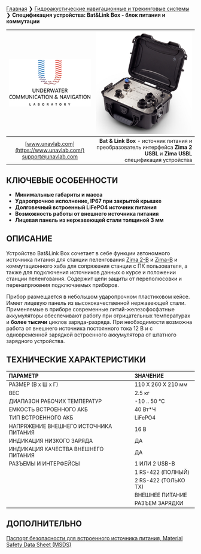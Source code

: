 [Главная](/README_RU) ❯ [Гидроакустические навигационные и трекинговые системы](/navigation_and_tracking_systems_ru) ❯ **Спецификация устройства: Bat&Link Box - блок питания и коммутации**

<div style="page-break-after: always;"></div>

| ![logo](/documentation/sm_logo.png) | ![Bat&Link Box](/documentation/batnlinkbox.png) |
| :---: | ---: |
| [www.unavlab.com](https://www.unavlab.com/) <br/> [support@unavlab.com](mailto:support@unavlab.com) | **Bat & Link Box** - источник питания и преобразователь интерфейса **Zima 2 USBL** и **Zima USBL** <br/> спецификация устройства |

## КЛЮЧЕВЫЕ ОСОБЕННОСТИ

* **Минимальные габариты и масса**
* **Ударопрочное исполнение, IP67 при закрытой крышке**
* **Долговечный встроенный LiFePO4 источник питания**
* **Возможность работы от внешнего источника питания**
* **Лицевая панель из нержавеющей стали толщиной 3 мм**

## ОПИСАНИЕ

Устройство Bat&Link Box сочетает в себе функции автономного источника питания для станции пеленгования [Zima 2-B](Zima2B_Specification_ru.md) и [Zima-B](Zima_B_Specification_ru.md) и коммутационного хаба для сопряжения станции с ПК пользователя, а также для подключения источников данных о курсе и положении станции пеленгования. Содержит цепи защиты от переполюсовки и перенапряжения подключаемых приборов.

Прибор размещается в небольшом ударопрочном пластиковом кейсе. Имеет лицевую панель из высококачественной нержавеющей стали. Применяемые в приборе современные литий-железофосфатные аккумуляторы обеспечивают работу при отрицательных температурах и **более тысячи** циклов заряда-разряда. При необходимости возможна работа от внешнего источника постоянного тока 12 В и с одновременной зарядкой встроенного аккумулятора от штатного зарядного устройства.  

<div style="page-break-after: always;"></div>

## ТЕХНИЧЕСКИЕ ХАРАКТЕРИСТИКИ

| ПАРАМЕТР | ЗНАЧЕНИЕ |
| :--- | :--- |
| РАЗМЕР (В х Ш х Г) | 110 X 260 X 210 мм |
| ВЕС | 2.5 кг |
| ДИАПАЗОН РАБОЧИХ ТЕМПЕРАТУР | -10 .. 50 °С |
| ЕМКОСТЬ ВСТРОЕННОГО АКБ | 40 Вт\*Ч |
| ТИП ВСТРОЕННОГО АКБ | LiFePO4 |
| НАПРЯЖЕНИЕ ВНЕШНЕГО ИСТОЧНИКА ПИТАНИЯ | 16 В |
| ИНДИКАЦИЯ НИЗКОГО ЗАРЯДА | ДА |
| ИНДИКАЦИЯ КАЧЕСТВА ВНЕШНЕГО ПИТАНИЯ | ДА |
| РАЗЪЕМЫ И ИНТЕРФЕЙСЫ | 1 ИЛИ 2 USB-B |
| | 1 RS-422 (ПОЛНЫЙ) |
| | 2 RS-422 (ТОЛЬКО TX) |
| | ВНЕШНЕЕ ПИТАНИЕ |
| | РАЗЪЕМ ЗАРЯДКИ |

<div style="page-break-after: always;"></div>

## ДОПОЛНИТЕЛЬНО

[Паспорт безопасности для встроенного источника питания, Material Safety Data Sheet (MSDS)](/documentation/RU/Misc/BatLinkBox_MSDS_ru)  

